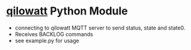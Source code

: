 # [qilowatt](<https://qilowatt.eu>) Python Module


  - connecting to qilowatt MQTT server to send status, state and state0.
  - Receives BACKLOG commands
  - see example.py for usage
